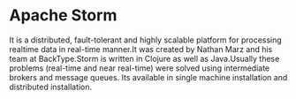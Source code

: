 # Apache Storm
  It is a distributed, fault-tolerant and highly scalable platform for processing realtime data in real-time manner.It was created by Nathan Marz and his team at BackType.Storm is written in Clojure as well as Java.Usually these problems (real-time and near real-time) were solved using intermediate brokers and message queues.
Its available in single machine installation and distributed installation.  
  
 
